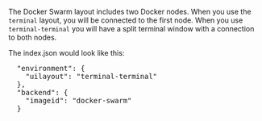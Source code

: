 The Docker Swarm layout includes two Docker nodes. When you use the `terminal` layout, you will be connected to the first node. When you use `terminal-terminal` you will have a split terminal window with a connection to both nodes.

The index.json would look like this:

<pre class="file">
  "environment": {
    "uilayout": "terminal-terminal"
  },
  "backend": {
    "imageid": "docker-swarm"
  }
</pre>